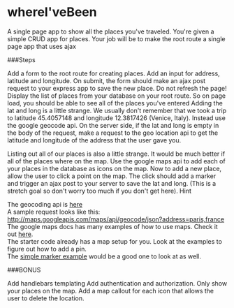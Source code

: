 # whereI'veBeen

A single page app to show all the places you've traveled. You're given a simple CRUD app for places. Your job will be to make the root route a single page app that uses ajax

###Steps

Add a form to the root route for creating places. Add an input for address, latitude and longitude. On submit, the form should make an ajax post request to your express app to save the new place. Do not refresh the page!
Display the list of places from your database on your root route. So on page load, you should be able to see all of the places you've entered
Adding the lat and long is a little strange. We usually don't remember that we took a trip to latitude 45.4057148 and longitude 12.3817426 (Venice, Italy). Instead use the google geocode api. On the server side, if the lat and long is empty in the body of the request, make a request to the geo location api to get the latitude and longitude of the address that the user gave you.  

Listing out all of our places is also a little strange. It would be much better if all of the places where on the map. Use the google maps api to add each of your places in the database as icons on the map.
Now to add a new place, allow the user to click a point on the map. The click should add a marker and trigger an ajax post to your server to save the lat and long. (This is a stretch goal so don't worry too much if you don't get here).
Hint

The geocoding api is <a href="https://developers.google.com/maps/documentation/geocoding/" target="_blank">here</a>  
A sample request looks like this: http://maps.googleapis.com/maps/api/geocode/json?address=paris,france  
The google maps docs has many examples of how to use maps. Check it out <a href="https://developers.google.com/maps/documentation/javascript/" target="_blank">here</a>.  
The starter code already has a map setup for you. Look at the examples to figure out how to add a pin.  
The <a href="https://developers.google.com/maps/documentation/javascript/examples/marker-simple" target="_blank">simple marker example</a> would be a good one to look at as well.

###BONUS

Add handlebars templating
Add authentication and authorization. Only show your places on the map.
Add a map callout for each icon that allows the user to delete the location.
